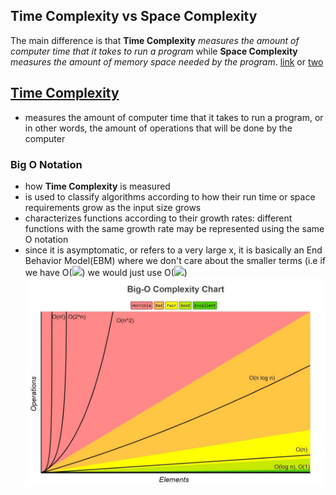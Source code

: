 ## Time Complexity vs Space Complexity
The main difference is that **Time Complexity** *measures the amount of computer time that it takes to run a program* while **Space Complexity** *measures the amount of memory space needed by the program*. [link](https://courses.cs.northwestern.edu/311/html/space-complexity.html) or [two](https://www.studytonight.com/data-structures/space-complexity-of-algorithms)
## [Time Complexity](https://en.wikipedia.org/wiki/Time_complexity)
- measures the amount of computer time that it takes to run a program, or in other words, the amount of operations that will be done by the computer
### Big O Notation
- how **Time Complexity** is measured
- is used to classify algorithms according to how their run time or space requirements grow as the input size grows
- characterizes functions according to their growth rates: different functions with the same growth rate may be represented using the same O notation
- since it is asymptomatic, or refers to a very large x, it is basically an End Behavior Model(EBM) where we don't care about the smaller terms (i.e if we have O(<img src="https://render.githubusercontent.com/render/math?math=nn^2">) we would just use O(<img src="https://render.githubusercontent.com/render/math?math=n+2">)
[<img align = "right" src="https://github.com/Snipexkillo/notes/blob/fbb9498c1ab5367331fb6c1868e70927b326e408/images/Know%20Thy%20Complexities.jpeg?raw=true" width="700"/>](https://github.com/Snipexkillo/notes/blob/fbb9498c1ab5367331fb6c1868e70927b326e408/images/Know%20Thy%20Complexities.jpeg?raw=true)

